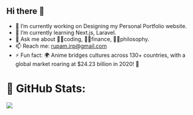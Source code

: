 ## Hi there 👋

<!--
**Rupam058/Rupam058** is a ✨ _special_ ✨ repository because its `README.md` (this file) appears on your GitHub profile.

Here are some ideas to get you started:
- 👯 I’m looking to collaborate on ...
- 🤔 I’m looking for help with ...
-->

- 🔭 I’m currently working on Designing my Personal Portfolio website.
- 🌱 I’m currently learning Next.js, Laravel.
- 💬 Ask me about 🧑‍💻coding, 🧑‍💼finance, 🙇‍♂️philosophy.
- 📫 Reach me: rupam.irp@gmail.com 
- ⚡ Fun fact: 🌍 Anime bridges cultures across 130+ countries, with a global market roaring at $24.23 billion in 2020! 🚀

# 🎯 GitHub Stats:
![](https://github-readme-streak-stats.herokuapp.com/?user=Rupam058&theme=dark&hide_border=false)<br/>
